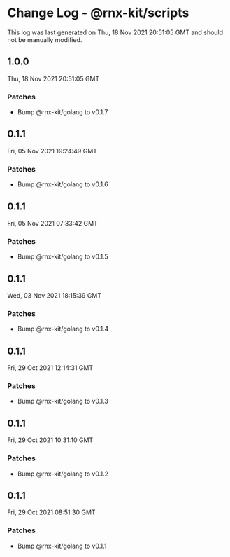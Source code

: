 # Change Log - @rnx-kit/scripts

This log was last generated on Thu, 18 Nov 2021 20:51:05 GMT and should not be manually modified.

<!-- Start content -->

## 1.0.0

Thu, 18 Nov 2021 20:51:05 GMT

### Patches

- Bump @rnx-kit/golang to v0.1.7

## 0.1.1

Fri, 05 Nov 2021 19:24:49 GMT

### Patches

- Bump @rnx-kit/golang to v0.1.6

## 0.1.1

Fri, 05 Nov 2021 07:33:42 GMT

### Patches

- Bump @rnx-kit/golang to v0.1.5

## 0.1.1

Wed, 03 Nov 2021 18:15:39 GMT

### Patches

- Bump @rnx-kit/golang to v0.1.4

## 0.1.1

Fri, 29 Oct 2021 12:14:31 GMT

### Patches

- Bump @rnx-kit/golang to v0.1.3

## 0.1.1

Fri, 29 Oct 2021 10:31:10 GMT

### Patches

- Bump @rnx-kit/golang to v0.1.2

## 0.1.1

Fri, 29 Oct 2021 08:51:30 GMT

### Patches

- Bump @rnx-kit/golang to v0.1.1

